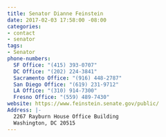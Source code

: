 ```yaml
---
title: Senator Dianne Feinstein
date: 2017-02-03 17:58:00 -08:00
categories:
- contact
- senator
tags:
- Senator
phone-numbers:
  SF Office: "(415) 393-0707"
  DC Office: "(202) 224-3841"
  Sacramento Office: "(916) 448-2787"
  San Diego Office: "(619) 231-9712"
  LA Office: "(310) 914-7300"
  Fresno Office: "(559) 489-7430"
website: https://www.feinstein.senate.gov/public/
Address: |-
  2267 Rayburn House Office Building
  Washington, DC 20515
---
```



